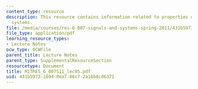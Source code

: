 ```yaml
---
content_type: resource
description: This resource contains information related to properties of linear, time-invariant
  systems.
file: /media/courses/res-6-007-signals-and-systems-spring-2011/431b597316940ea786c72a16b8cd6371_MITRES_6_007S11_lec05.pdf
file_type: application/pdf
learning_resource_types:
- Lecture Notes
ocw_type: OCWFile
parent_title: Lecture Notes
parent_type: SupplementalResourceSection
resourcetype: Document
title: MITRES_6_007S11_lec05.pdf
uid: 431b5973-1694-0ea7-86c7-2a16b8cd6371
---
```

